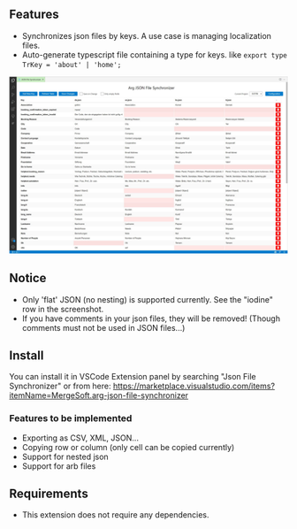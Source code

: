 ## Features

- Synchronizes json files by keys. A use case is managing localization files.
- Auto-generate typescript file containing a type for keys. like `export type TrKey = 'about' | 'home';`


![Screenshot](https://raw.githubusercontent.com/mergehez/vscode-json-file-synchronizer/master/images/screenshot2.JPG)

## Notice
- Only 'flat' JSON (no nesting) is supported currently. See the "iodine" row in the screenshot.
- If you have comments in your json files, they will be removed! (Though comments must not be used in JSON files...)

## Install

You can install it in VSCode Extension panel by searching "Json File Synchronizer" or from here: https://marketplace.visualstudio.com/items?itemName=MergeSoft.arg-json-file-synchronizer

### Features to be implemented

- Exporting as CSV, XML, JSON...
- Copying row or column (only cell can be copied currently)
- Support for nested json
- Support for arb files


## Requirements

- This extension does not require any dependencies.
